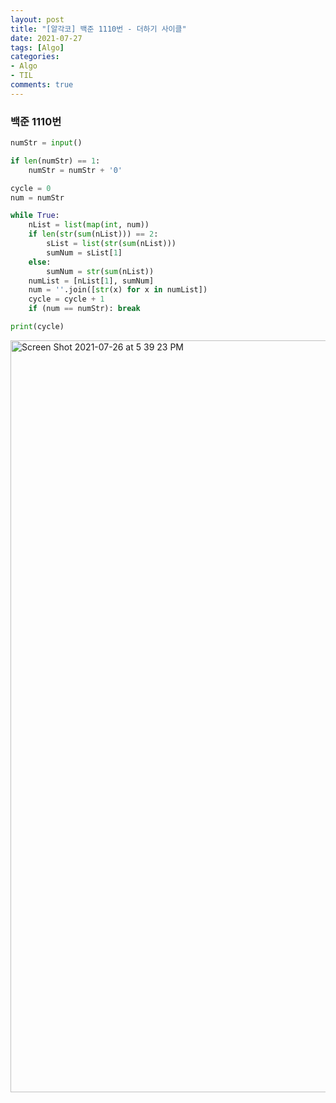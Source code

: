 ```yaml
---
layout: post
title: "[알각코] 백준 1110번 - 더하기 사이클"
date: 2021-07-27
tags: [Algo]
categories:
- Algo
- TIL
comments: true
---
```


### 백준 1110번

```python
numStr = input()

if len(numStr) == 1:
    numStr = numStr + '0'

cycle = 0
num = numStr

while True:
    nList = list(map(int, num))
    if len(str(sum(nList))) == 2:
        sList = list(str(sum(nList)))
        sumNum = sList[1]
    else: 
        sumNum = str(sum(nList))
    numList = [nList[1], sumNum]
    num = ''.join([str(x) for x in numList])
    cycle = cycle + 1
    if (num == numStr): break

print(cycle)

```

<img width="1203" alt="Screen Shot 2021-07-26 at 5 39 23 PM" src="https://user-images.githubusercontent.com/39291812/126959953-0f85aa19-2d23-437f-8272-f16fc53c5602.png">
